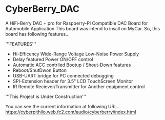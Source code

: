 # CyberBerry_DAC
A HiFi-Berry DAC + pro for Raspberry-Pi Compatible DAC Board for Automobile Application
This board was intend to insall on MyCar. So, this board has following features...

'''FEATURES'''
 * Hi-Efficency Wide-Range Voltage Low-Noise Power Supply
 * Delay featured Power ON/OFF control
  * Automatic ACC contrlled Bootup / Shout-Down features
  * Reboot/ShutDwon Button
  * USB-UART bridge for PC connected debugging
  * SPI-Extension header for 3.5" LCD TouchScreen Monitor
  * IR Remote Reciever/Transmitter for Another equipment control
  
  '''This Project is Under Construction'''
  
  You can see the current information at following URL...
  https://cyberpithilo.web.fc2.com/audio/cyberberry/index.html
